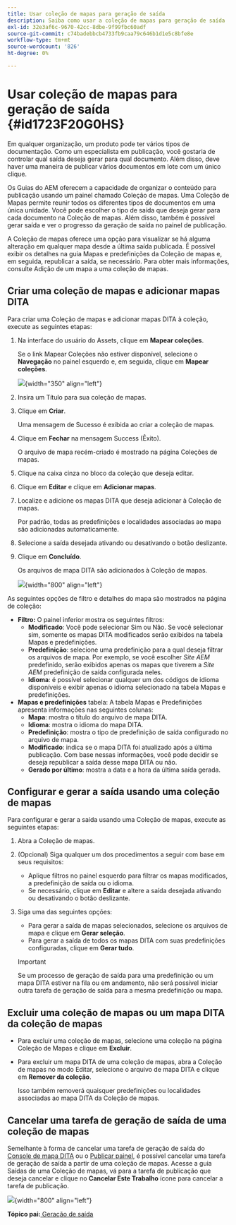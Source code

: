 ```yaml
---
title: Usar coleção de mapas para geração de saída
description: Saiba como usar a coleção de mapas para geração de saída
exl-id: 32e3af6c-9670-42cc-8dbe-9f99fbc60adf
source-git-commit: c74badebbcb4733fb9caa79c646b1d1e5c8bfe8e
workflow-type: tm+mt
source-wordcount: '826'
ht-degree: 0%

---
```


# Usar coleção de mapas para geração de saída {#id1723F20G0HS}

Em qualquer organização, um produto pode ter vários tipos de documentação. Como um especialista em publicação, você gostaria de controlar qual saída deseja gerar para qual documento. Além disso, deve haver uma maneira de publicar vários documentos em lote com um único clique.

Os Guias do AEM oferecem a capacidade de organizar o conteúdo para publicação usando um painel chamado Coleção de mapas. Uma Coleção de Mapas permite reunir todos os diferentes tipos de documentos em uma única unidade. Você pode escolher o tipo de saída que deseja gerar para cada documento na Coleção de mapas. Além disso, também é possível gerar saída e ver o progresso da geração de saída no painel de publicação.

A Coleção de mapas oferece uma opção para visualizar se há alguma alteração em qualquer mapa desde a última saída publicada. É possível exibir os detalhes na guia Mapas e predefinições da Coleção de mapas e, em seguida, republicar a saída, se necessário. Para obter mais informações, consulte Adição de um mapa a uma coleção de mapas.

## Criar uma coleção de mapas e adicionar mapas DITA

Para criar uma Coleção de mapas e adicionar mapas DITA à coleção, execute as seguintes etapas:

1. Na interface do usuário do Assets, clique em **Mapear coleções**.

   Se o link Mapear Coleções não estiver disponível, selecione o **Navegação** no painel esquerdo e, em seguida, clique em **Mapear coleções**.

   ![](images/access-map-collection-left-rail.png){width="350" align="left"}

1. Insira um Título para sua coleção de mapas.
1. Clique em **Criar**.

   Uma mensagem de Sucesso é exibida ao criar a coleção de mapas.

1. Clique em **Fechar** na mensagem Success (Êxito).

   O arquivo de mapa recém-criado é mostrado na página Coleções de mapas.

1. Clique na caixa cinza no bloco da coleção que deseja editar.
1. Clique em **Editar** e clique em **Adicionar mapas**.
1. Localize e adicione os mapas DITA que deseja adicionar à Coleção de mapas.

   Por padrão, todas as predefinições e localidades associadas ao mapa são adicionadas automaticamente.

1. Selecione a saída desejada ativando ou desativando o botão deslizante.
1. Clique em **Concluído**.

   Os arquivos de mapa DITA são adicionados à Coleção de mapas.

   ![](images/maps_presets_62_63.png){width="800" align="left"}

As seguintes opções de filtro e detalhes do mapa são mostrados na página de coleção:

- **Filtro:** O painel inferior mostra os seguintes filtros:
   - **Modificado**: Você pode selecionar Sim ou Não. Se você selecionar sim, somente os mapas DITA modificados serão exibidos na tabela Mapas e predefinições.
   - **Predefinição**: selecione uma predefinição para a qual deseja filtrar os arquivos de mapa. Por exemplo, se você escolher *Site AEM* predefinido, serão exibidos apenas os mapas que tiverem a *Site AEM* predefinição de saída configurada neles.
   - **Idioma**: é possível selecionar qualquer um dos códigos de idioma disponíveis e exibir apenas o idioma selecionado na tabela Mapas e predefinições.
- **Mapas e predefinições** tabela: A tabela Mapas e Predefinições apresenta informações nas seguintes colunas:
   - **Mapa**: mostra o título do arquivo de mapa DITA.
   - **Idioma**: mostra o idioma do mapa DITA.
   - **Predefinição**: mostra o tipo de predefinição de saída configurado no arquivo de mapa.
   - **Modificado**: indica se o mapa DITA foi atualizado após a última publicação. Com base nessas informações, você pode decidir se deseja republicar a saída desse mapa DITA ou não.
   - **Gerado por último**: mostra a data e a hora da última saída gerada.

## Configurar e gerar a saída usando uma coleção de mapas

Para configurar e gerar a saída usando uma Coleção de mapas, execute as seguintes etapas:

1. Abra a Coleção de mapas.
1. \(Opcional\) Siga qualquer um dos procedimentos a seguir com base em seus requisitos:
   - Aplique filtros no painel esquerdo para filtrar os mapas modificados, a predefinição de saída ou o idioma.
   - Se necessário, clique em **Editar** e altere a saída desejada ativando ou desativando o botão deslizante.
1. Siga uma das seguintes opções:

   - Para gerar a saída de mapas selecionados, selecione os arquivos de mapa e clique em **Gerar seleção**.
   - Para gerar a saída de todos os mapas DITA com suas predefinições configuradas, clique em **Gerar tudo**.

   >[!IMPORTANT]
   >
   > Se um processo de geração de saída para uma predefinição ou um mapa DITA estiver na fila ou em andamento, não será possível iniciar outra tarefa de geração de saída para a mesma predefinição ou mapa.


## Excluir uma coleção de mapas ou um mapa DITA da coleção de mapas

- Para excluir uma coleção de mapas, selecione uma coleção na página Coleção de Mapas e clique em **Excluir**.
- Para excluir um mapa DITA de uma coleção de mapas, abra a Coleção de mapas no modo Editar, selecione o arquivo de mapa DITA e clique em **Remover da coleção**.

   Isso também removerá quaisquer predefinições ou localidades associadas ao mapa DITA da Coleção de mapas.


## Cancelar uma tarefa de geração de saída de uma coleção de mapas

Semelhante à forma de cancelar uma tarefa de geração de saída do [Console de mapa DITA](generate-output-for-a-dita-map.md#id2061H100T5Z) ou o [Publicar painel](generate-output-publish-dashboard.md#), é possível cancelar uma tarefa de geração de saída a partir de uma coleção de mapas. Acesse a guia Saídas de uma Coleção de mapas, vá para a tarefa de publicação que deseja cancelar e clique no **Cancelar Este Trabalho** ícone para cancelar a tarefa de publicação.

![](images/cancel-publish-task-map-collection.png){width="800" align="left"}

**Tópico pai:**[ Geração de saída](generate-output.md)
